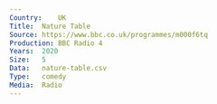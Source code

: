 ```yaml
---
Country:	UK
Title:	Nature Table
Source:	https://www.bbc.co.uk/programmes/m000f6tq
Production:	BBC Radio 4
Years:	2020
Size:	5
Data:	nature-table.csv
Type:	comedy
Media:	Radio
---
```

